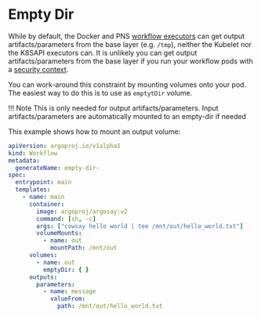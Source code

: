 # Empty Dir

While by default, the Docker and PNS [workflow executors](workflow-executors.md) can get output artifacts/parameters from the base layer (e.g. `/tmp`), neither the Kubelet nor the K8SAPI executors can. It is unlikely you can get output artifacts/parameters from the base layer if you run your workflow pods with a [security context](workflow-pod-security-context.md).

You can work-around this constraint by mounting volumes onto your pod. The easiest way to do this is to use as `emptytDir` volume. 

!!! Note 
    This is only needed for output artifacts/parameters. Input artifacts/parameters are automatically mounted to an empty-dir if needed

This example shows how to mount an output volume: 

```yaml
apiVersion: argoproj.io/v1alpha1
kind: Workflow
metadata:
  generateName: empty-dir-
spec:
  entrypoint: main
  templates:
    - name: main
      container:
        image: argoproj/argosay:v2
        command: [sh, -c]
        args: ["cowsay hello world | tee /mnt/out/hello_world.txt"]
        volumeMounts:
          - name: out
            mountPath: /mnt/out
      volumes:
        - name: out
          emptyDir: { }
      outputs:
        parameters:
          - name: message
            valueFrom:
              path: /mnt/out/hello_world.txt
```
